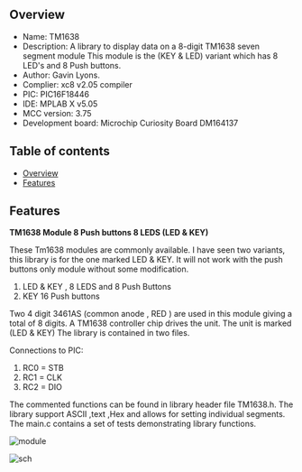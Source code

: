 

Overview
--------------------------------------------
* Name: TM1638
* Description: A library to display data on a 8-digit TM1638 seven segment module
This module is the (KEY & LED) variant which has 8 LED's and 8 Push  buttons.
* Author: Gavin Lyons.
* Complier: xc8 v2.05 compiler
* PIC: PIC16F18446
* IDE:  MPLAB X v5.05
* MCC version: 3.75
* Development board: Microchip Curiosity Board DM164137

Table of contents
---------------------------

  * [Overview](#overview)
  * [Features](#features)

Features
----------------------


**TM1638 Module 8 Push buttons 8 LEDS (LED & KEY)**

These Tm1638 modules are commonly available. 
I have seen two variants, this library is for the one marked LED & KEY.
It will not work with the push buttons only module without some modification.

1. LED & KEY , 8 LEDS and 8 Push Buttons
2. KEY 16  Push buttons

Two 4 digit 3461AS (common anode , RED ) are used in this module
giving a total of 8 digits. A TM1638 controller chip drives the unit.
The unit is marked (LED & KEY) 
The library is contained in two files.

Connections to PIC: 

1. RC0 = STB
2. RC1 = CLK
3. RC2 = DIO

The commented functions can be found in library header file TM1638.h.
The library support ASCII ,text ,Hex and allows for setting individual segments.
The main.c contains a set of tests demonstrating library functions.

![ module ](https://github.com/gavinlyonsrepo/pic_16F18446_projects/blob/master/images/TM1638.jpg)


![ sch ](https://github.com/gavinlyonsrepo/pic_16F18446_projects/blob/master/images/TM1638_2.jpg)
